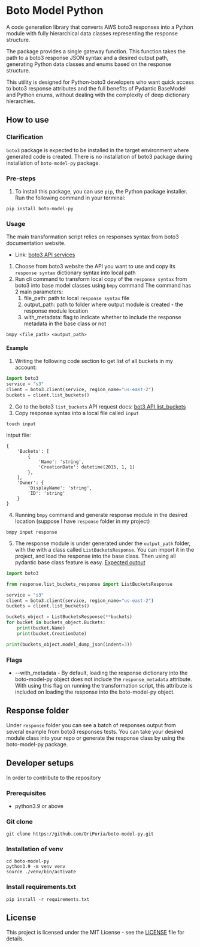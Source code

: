 # Boto Model Python
A code generation library that converts AWS boto3 responses into a Python module with fully hierarchical data classes 
representing the response structure.

The package provides a single gateway function. This function takes the path to a boto3 response JSON syntax and a 
desired output path, generating Python data classes and enums based on the response structure.

This utility is designed for Python-boto3 developers who want quick access to boto3 response attributes and the full 
benefits of Pydantic BaseModel and Python enums, without dealing with the complexity of deep dictionary hierarchies.
## How to use
### Clarification
`boto3` package is expected to be installed in the target environment where generated code is created. There is no 
installation of boto3 package during installation of `boto-model-py` package.
### Pre-steps
1. To install this package, you can use `pip`, the Python package installer. Run the following command in your terminal:
```shell
pip install boto-model-py
```
### Usage
The main transformation script relies on responses syntax from boto3 documentation website.
- Link: [boto3 API services](https://boto3.amazonaws.com/v1/documentation/api/latest/reference/services/index.html)
1. Choose from boto3 website the API you want to use and copy its `response syntax` dictionary syntax into local path
2. Run cli command to transform local copy of the `response syntax` from boto3 into base model classes using `bmpy` command
The command has 2 main parameters:
   1. file_path: path to local `response syntax` file
   2. output_path: path to folder where output module is created - the response module location
   3. with_metadata: flag to indicate whether to include the response metadata in the base class or not 
```shell
bmpy <file_path> <output_path>
```
#### Example
1. Writing the following code section to get list of all buckets in my account:

```python
import boto3
service = "s3"
client = boto3.client(service, region_name="us-east-2")
buckets = client.list_buckets()
```
2. Go to the boto3 `list_buckets` API request docs: [bot3 API list_buckets](https://boto3.amazonaws.com/v1/documentation/api/latest/reference/services/s3/client/list_buckets.html)
3. Copy response syntax into a local file called `input`
```shell
touch input
```
intput file:
```text
{
    'Buckets': [
        {
            'Name': 'string',
            'CreationDate': datetime(2015, 1, 1)
        },
    ],
    'Owner': {
        'DisplayName': 'string',
        'ID': 'string'
    }
}
```
4. Running `bmpy` command and generate response module in the desired location (suppose I have `response` folder in my project)
```shell
bmpy input response
```
5. The response module is under generated under the `output_path` folder, with the with a class called `ListBucketsResponse`. 
You can import it in the project, and load the response into the base class. Then using all pydantic base class feature is easy.
[Expected output](tests/unit_tests/files/expected_list_buckets_response.txt) 
```python
import boto3

from response.list_buckets_response import ListBucketsResponse

service = "s3"
client = boto3.client(service, region_name="us-east-2")
buckets = client.list_buckets()

buckets_object = ListBucketsResponse(**buckets)
for bucket in buckets_object.Buckets:
    print(bucket.Name)
    print(bucket.CreationDate)

print(buckets_object.model_dump_json(indent=3))
```
### Flags
- --with_metadata - By default, loading the response dictionary into the boto-model-py object does not include the 
`response_metadata` attribute. With using this flag on running the transformation script, this attribute is included
on loading the response into the boto-model-py object.
## Response folder
Under `response` folder you can see a batch of responses output from several example from boto3 responses tests. You can
take your desired module class into your repo or generate the response class by using the boto-model-py package.
## Developer setups
In order to contribute to the repository
### Prerequisites
- python3.9 or above
### Git clone
```shell
git clone https://github.com/OriPoria/boto-model-py.git
```
### Installation of venv
```shell
cd boto-model-py
python3.9 -m venv venv
source ./venv/bin/activate
```
### Install requirements.txt
```shell
pip install -r requirements.txt
```

## License

This project is licensed under the MIT License - see the [LICENSE](LICENSE) file for details.